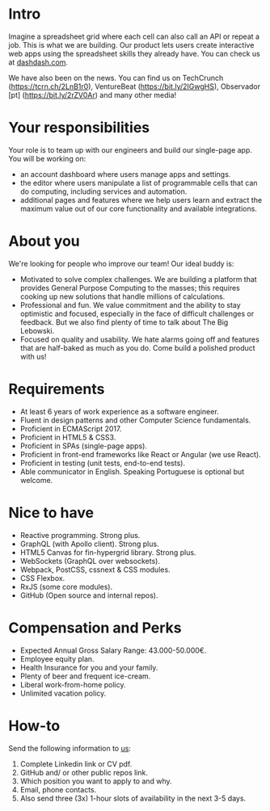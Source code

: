 # Intro
Imagine a spreadsheet grid where each cell can also call an API or repeat a job. This is what we are building. Our product lets users create interactive web apps using the spreadsheet skills they already have. You can check us at [dashdash.com](http://dashdash.com).

We have also been on the news. You can find us on TechCrunch (https://tcrn.ch/2LnB1r0), VentureBeat (https://bit.ly/2IGwgHS), Observador [pt] (https://bit.ly/2rZV0Ar) and many other media!

# Your responsibilities
Your role is to team up with our engineers and build our single-page app. You will be working on:
* an account dashboard where users manage apps and settings.
* the editor where users manipulate a list of programmable cells that can do computing, including services and automation.
* additional pages and features where we help users learn and extract the maximum value out of our core functionality and available integrations.

# About you
We're looking for people who improve our team! Our ideal buddy is:
* Motivated to solve complex challenges. We are building a platform that provides General Purpose Computing to the masses; this requires cooking up new solutions that handle millions of calculations.
* Professional and fun. We value commitment and the ability to stay optimistic and focused, especially in the face of difficult challenges or feedback. But we also find plenty of time to talk about The Big Lebowski.
* Focused on quality and usability. We hate alarms going off and features that are half-baked as much as you do. Come build a polished product with us!

# Requirements
* At least 6 years of work experience as a software engineer.
* Fluent in design patterns and other Computer Science fundamentals.
* Proficient in ECMAScript 2017.
* Proficient in HTML5 & CSS3.
* Proficient in SPAs (single-page apps).
* Proficient in front-end frameworks like React or Angular (we use React).
* Proficient in testing (unit tests, end-to-end tests).
* Able communicator in English. Speaking Portuguese is optional but welcome.

# Nice to have
* Reactive programming. Strong plus.
* GraphQL (with Apollo client). Strong plus.
* HTML5 Canvas for fin-hypergrid library. Strong plus.
* WebSockets (GraphQL over websockets).
* Webpack, PostCSS, cssnext & CSS modules.
* CSS Flexbox.
* RxJS (some core modules).
* GitHub (Open source and internal repos).

# Compensation and Perks
* Expected Annual Gross Salary Range: 43.000-50.000€.
* Employee equity plan.
* Health Insurance for you and your family.
* Plenty of beer and frequent ice-cream.
* Liberal work-from-home policy.
* Unlimited vacation policy.

# How-to
Send the following information to [us](mailto:join@dashdash.com):
1. Complete Linkedin link or CV pdf.
2. GitHub and/ or other public repos link.
3. Which position you want to apply to and why.
4. Email, phone contacts.
5. Also send three (3x) 1-hour slots of availability in the next 3-5 days.
